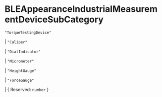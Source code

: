 # **BLEAppearanceIndustrialMeasurementDeviceSubCategory**
`"TorqueTestingDevice"`

|  `"Caliper"`

|  `"DialIndicator"`

|  `"Micrometer"`

|  `"HeightGauge"`

|  `"ForceGauge"`

|  {
  Reserved: `number`
}